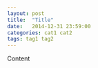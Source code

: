 ```yaml
---
layout: post
title:  "Title"
date:   2014-12-31 23:59:00
categories: cat1 cat2
tags: tag1 tag2
---
```


Content
